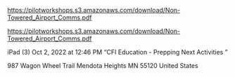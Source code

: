 https://pilotworkshops.s3.amazonaws.com/download/Non-Towered_Airport_Comms.pdf

https://pilotworkshops.s3.amazonaws.com/download/Non-Towered_Airport_Comms.pdf


iPad (3)
Oct 2, 2022 at 12:46 PM
“CFI Education  - Prepping Next Activities ”


987 Wagon Wheel Trail
Mendota Heights MN 55120
United States